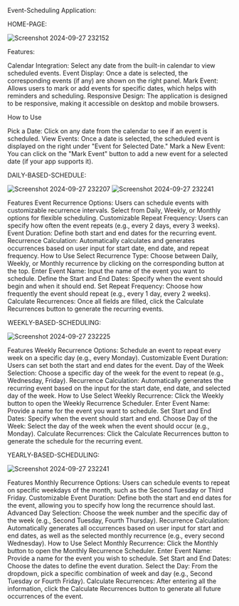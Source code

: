 Event-Scheduling Application:

HOME-PAGE:

![Screenshot 2024-09-27 232152](https://github.com/user-attachments/assets/9e89166a-7ac8-464b-9e93-6329932eae38)

Features:

Calendar Integration: Select any date from the built-in calendar to view scheduled events.
Event Display: Once a date is selected, the corresponding events (if any) are shown on the right panel.
Mark Event: Allows users to mark or add events for specific dates, which helps with reminders and scheduling.
Responsive Design: The application is designed to be responsive, making it accessible on desktop and mobile browsers.

How to Use

Pick a Date: Click on any date from the calendar to see if an event is scheduled.
View Events: Once a date is selected, the scheduled event is displayed on the right under "Event for Selected Date."
Mark a New Event: You can click on the "Mark Event" button to add a new event for a selected date (if your app supports it).

DAILY-BASED-SCHEDULE:

![Screenshot 2024-09-27 232207](https://github.com/user-attachments/assets/be4f98f5-881a-4422-9211-94018948d65e)
![Screenshot 2024-09-27 232241](https://github.com/user-attachments/assets/0d705dd3-3d2a-4537-a50c-8c03e35ea59f)


Features
Event Recurrence Options: Users can schedule events with customizable recurrence intervals. Select from Daily, Weekly, or Monthly options for flexible scheduling.
Customizable Repeat Frequency: Users can specify how often the event repeats (e.g., every 2 days, every 3 weeks).
Event Duration: Define both start and end dates for the recurring event.
Recurrence Calculation: Automatically calculates and generates occurrences based on user input for start date, end date, and repeat frequency.
How to Use
Select Recurrence Type: Choose between Daily, Weekly, or Monthly recurrence by clicking on the corresponding button at the top.
Enter Event Name: Input the name of the event you want to schedule.
Define the Start and End Dates: Specify when the event should begin and when it should end.
Set Repeat Frequency: Choose how frequently the event should repeat (e.g., every 1 day, every 2 weeks).
Calculate Recurrences: Once all fields are filled, click the Calculate Recurrences button to generate the recurring events.


WEEKLY-BASED-SCHEDULING:

![Screenshot 2024-09-27 232225](https://github.com/user-attachments/assets/fa29769a-ac4f-4f94-98e1-1016a44210c4)

Features
Weekly Recurrence Options: Schedule an event to repeat every week on a specific day (e.g., every Monday).
Customizable Event Duration: Users can set both the start and end dates for the event.
Day of the Week Selection: Choose a specific day of the week for the event to repeat (e.g., Wednesday, Friday).
Recurrence Calculation: Automatically generates the recurring event based on the input for the start date, end date, and selected day of the week.
How to Use
Select Weekly Recurrence: Click the Weekly button to open the Weekly Recurrence Scheduler.
Enter Event Name: Provide a name for the event you want to schedule.
Set Start and End Dates: Specify when the event should start and end.
Choose Day of the Week: Select the day of the week when the event should occur (e.g., Monday).
Calculate Recurrences: Click the Calculate Recurrences button to generate the schedule for the recurring event.

YEARLY-BASED-SCHEDULING:

![Screenshot 2024-09-27 232241](https://github.com/user-attachments/assets/0d705dd3-3d2a-4537-a50c-8c03e35ea59f)


Features
Monthly Recurrence Options: Users can schedule events to repeat on specific weekdays of the month, such as the Second Tuesday or Third Friday.
Customizable Event Duration: Define both the start and end dates for the event, allowing you to specify how long the recurrence should last.
Advanced Day Selection: Choose the week number and the specific day of the week (e.g., Second Tuesday, Fourth Thursday).
Recurrence Calculation: Automatically generates all occurrences based on user input for start and end dates, as well as the selected monthly recurrence (e.g., every second Wednesday).
How to Use
Select Monthly Recurrence: Click the Monthly button to open the Monthly Recurrence Scheduler.
Enter Event Name: Provide a name for the event you wish to schedule.
Set Start and End Dates: Choose the dates to define the event duration.
Select the Day: From the dropdown, pick a specific combination of week and day (e.g., Second Tuesday or Fourth Friday).
Calculate Recurrences: After entering all the information, click the Calculate Recurrences button to generate all future occurrences of the event.
